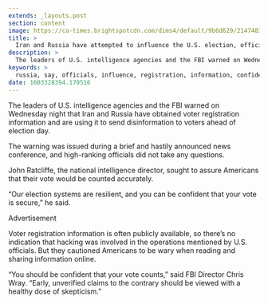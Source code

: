 ```yaml
--- 
extends: _layouts.post 
section: content 
image: https://ca-times.brightspotcdn.com/dims4/default/9b6d629/2147483647/strip/true/crop/4484x2354+0+317/resize/1200x630!/quality/90/?url=https%3A%2F%2Fcalifornia-times-brightspot.s3.amazonaws.com%2F42%2Fc2%2Fda10c19143f6a7a0d05ac2107e70%2Fsenate-homeland-security-05995.jpg 
title: > 
  Iran and Russia have attempted to influence the U.S. election, officials say 
description: > 
  The leaders of U.S. intelligence agencies and the FBI warned on Wednesday night that Iran and Russia have obtained voter registration information and are using it to send disinformation to voters ahead of election day.The warning was issued during a brief and hastily announced news conference, and high-ranking officials did not take any questions.John Ratcliffe, the national intelligence director, sought to assure Americans that their vote would be counted accurately.AdvertisementVoter registration information is often publicly available, so there’s no indication that hacking was involved in the operations mentioned by U.S. officials.“You should be confident that your vote counts,” said FBI Director Chris Wray. 
keywords: > 
  russia, say, officials, influence, registration, information, confident, iran, fbi, election, vote, intelligence, attempted, director, americans 
date: 1603328394.170516 
--- 
```

<div><p>The leaders of U.S. intelligence agencies and the FBI warned on Wednesday night that Iran and Russia have obtained voter registration information and are using it to send disinformation to voters ahead of election day.</p><p>The warning was issued during a brief and hastily announced news conference, and high-ranking officials did not take any questions.</p><p>John Ratcliffe, the national intelligence director, sought to assure Americans that their vote would be counted accurately. </p><p>&#8220;Our election systems are resilient, and you can be confident that your vote is secure,&#8221; he said. </p><p class="google-dfp-ad-caption">Advertisement</p>
    <p id="google-ad3e174f18-f155-41a8-9a7a-99a8748cb77d" class="google-dfp-ad injected">
        <p class="google-dfp-ad-placeholder"></p>
    </p>
<p>Voter registration information is often publicly available, so there&#8217;s no indication that hacking was involved in the operations mentioned by U.S. officials. But they cautioned Americans to be wary when reading and sharing information online.</p><p>&#8220;You should be confident that your vote counts,&#8221; said FBI Director Chris Wray. &#8220;Early, unverified claims to the contrary should be viewed with a healthy dose of skepticism.&#8221;<br></p></div>